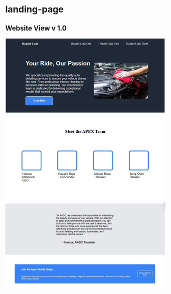 # landing-page

## Website View v 1.0

![First two sections of the website](sampleView_1.jpg)
![Last two sections of the website](sampleView_2.jpg)